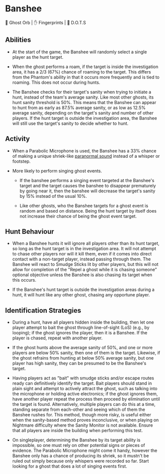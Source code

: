 # Banshee

🔮 Ghost Orb | ✋ Fingerprints | 👻 D.O.T.S

## Abilities

* At the start of the game, the Banshee will randomly select a single player as the hunt target. 

* When the ghost performs a roam, if the target is inside the investigation area, it has a 2/3 (67%) chance of roaming to the target. This differs from the Phantom's ability in that it occurs more frequently and is tied to roaming. This does not occur during hunts.

* The Banshee checks for their target's sanity when trying to initiate a hunt, instead of the team's average sanity. Like most other ghosts, its hunt sanity threshold is 50%. This means that the Banshee can appear to hunt from as early as 87.5% average sanity, or as low as 12.5% average sanity, depending on the target's sanity and number of other players. If the hunt target is outside the investigation area, the Banshee will still use the target's sanity to decide whether to hunt. 

## Activity

* When a Parabolic Microphone is used, the Banshee has a 33% chance of making a unique shriek-like [paranormal sound](https://static.wikia.nocookie.net/phasmophobia/images/c/cc/NEW-Banshee-Scream.ogg/revision/latest?cb=20220214161628) instead of a whisper or footstep.

* More likely to perform singing ghost events.

    * If the banshee performs a singing event targeted at the Banshee's target and the target causes the banshee to disappear prematurely by going near it, then the banshee will decrease the target's sanity by 15% instead of the usual 10%. 

    * Like other ghosts, who the Banshee targets for a ghost event is random and based on distance. Being the hunt target by itself does not increase their chance of being the ghost event target.

## Hunt Behaviour

* When a Banshee hunts it will ignore all players other than its hunt target, so long as the hunt target is in the investigation area. It will not attempt to chase other players nor will it kill them, even if it comes into direct contact with a non-target player, instead passing through them. The Banshee will react to Smudge Sticks lit by other players, but this will not allow for completion of the "Repel a ghost while it is chasing someone" optional objective unless the Banshee is also chasing its target when this occurs.

* If the Banshee's hunt target is outside the investigation areas during a hunt, it will hunt like any other ghost, chasing any opportune player. 

## Identification Strategies

* During a hunt, have all players hidden inside the building, then let one player attempt to bait the ghost through line-of-sight (LoS) (e.g., by looping); if the ghost ignores the player, then it is a Banshee. If the player is chased, repeat with another player.

* If the ghost hunts above the average sanity of 50%, and one or more players are below 50% sanity, then one of them is the target. Likewise, if the ghost refrains from hunting at below 50% average sanity, but one player has high sanity, they can be presumed to be the Banshee's target.

* Having players act as "bait" with smudge sticks and/or escape routes ready can definitively identify the target. Bait players should stand in plain sight and attempt to actively attract the ghost, such as talking into the microphone or holding active electronics; if the ghost ignores them, have another player repeat the process then proceed by elimination until the target is found. Alternatively, multiple players can do this at a time, standing separate from each-other and seeing which of them the Banshee rushes for. This method, though more risky, is useful either when the sanity-based method proves inconclusive, or when playing on Nightmare difficulty where the Sanity Monitor is not available. Ensure that all players are inside the building when performing this test.

* On singleplayer, determining the Banshee by its target ability is impossible, so one must rely on other potential signs or pieces of evidence. The Parabolic Microphone might come it handy, however the Banshee only has a chance of producing its shriek, so it mustn't be ruled out simply because only whispers were recorded so far. Start looking for a ghost that does a lot of singing events first.